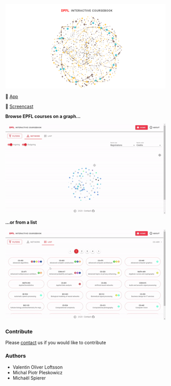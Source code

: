 <p align="center"><a href="http://epfl.space"><img src="public/img/og-image.png" alt="Logo"></a></p>

:iphone: [App](http://epfl.space)

:movie_camera: [Screencast](https://youtu.be/FY7176yZnPM)

**Browse EPFL courses on a graph...**

![](gif/gif1.gif)

**...or from a list**

![](gif/gif2.gif)

### Contribute
Please [contact](mailto:valentin.loftsson@epfl.ch;michael.spierer@epfl.ch;michal.pleskowicz@epfl.ch) us if you would like to contribute

### Authors
+ Valentin Oliver Loftsson
+ Michal Piotr Pleskowicz
+ Michaël Spierer
